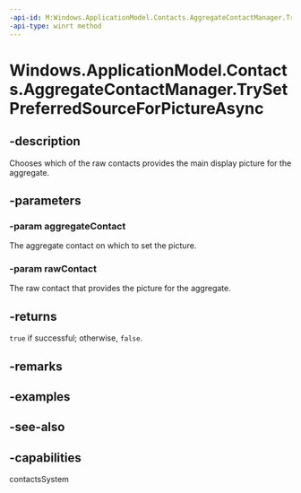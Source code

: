 ```yaml
---
-api-id: M:Windows.ApplicationModel.Contacts.AggregateContactManager.TrySetPreferredSourceForPictureAsync(Windows.ApplicationModel.Contacts.Contact,Windows.ApplicationModel.Contacts.Contact)
-api-type: winrt method
---
```


<!-- Method syntax
public Windows.Foundation.IAsyncOperation<bool> TrySetPreferredSourceForPictureAsync(Windows.ApplicationModel.Contacts.Contact aggregateContact, Windows.ApplicationModel.Contacts.Contact rawContact)
-->

# Windows.ApplicationModel.Contacts.AggregateContactManager.TrySetPreferredSourceForPictureAsync

## -description
Chooses which of the raw contacts provides the main display picture for the aggregate.

## -parameters
### -param aggregateContact
The aggregate contact on which to set the picture.

### -param rawContact
The raw contact that provides the picture for the aggregate.

## -returns
`true` if successful; otherwise, `false`.

## -remarks

## -examples

## -see-also

## -capabilities
contactsSystem
